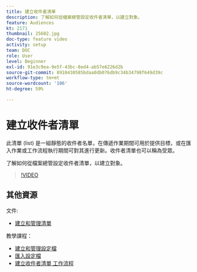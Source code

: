 ```yaml
---
title: 建立收件者清單
description: 了解如何從檔案總管設定收件者清單，以建立對象。
feature: Audiences
kt: 2171
thumbnail: 25602.jpg
doc-type: feature video
activity: setup
team: DOC
role: User
level: Beginner
exl-id: 91e3c9ea-9e5f-43bc-8ed4-ab57e6226d2b
source-git-commit: 8910430585bdaa0db076db9c34b34798f649d39c
workflow-type: tm+mt
source-wordcount: '106'
ht-degree: 59%

---
```


# 建立收件者清單

此清單 (list) 是一組靜態的收件者名單，在傳遞作業期間可用於提供目標，或在匯入作業或工作流程執行期間可對其進行更新。收件者清單也可以稱為受眾。

了解如何從檔案總管設定收件者清單，以建立對象。

>[!VIDEO](https://video.tv.adobe.com/v/25602/quality=12)

## 其他資源

文件:

* [建立和管理清單](https://experienceleague.adobe.com/docs/campaign-classic/using/getting-started/profile-management/creating-and-managing-lists.html?lang=en)

教學課程：

* [建立和管理設定檔](/help/profile-management/create-and-manage-profiles.md)
* [匯入設定檔](/help/data-management/importing-profiles.md)
* [建立收件者清單 工作流程](/help/profile-management/creating-a-list-of-recipients-with-a-workflow.md)
